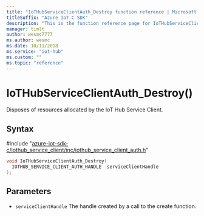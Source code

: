 ```yaml
---                             
title: "IoTHubServiceClientAuth_Destroy function reference | Microsoft Docs" 
titleSuffix: "Azure IoT C SDK"            
description: "This is the function reference page for IoTHubServiceClientAuth_Destroy() in the Azure IoT C SDK. This SDK is used with Azure IoT Hub and Azure IoT Hub Device Provisioning Service"            
manager: timlt                 
author: wesmc7777              
ms.author: wesmc               
ms.date: 10/11/2018                    
ms.service: "iot-hub"             
ms.custom: ""                
ms.topic: "reference"        
---                            
```


# IoTHubServiceClientAuth_Destroy()

Disposes of resources allocated by the IoT Hub Service Client.

## Syntax

\#include "[azure-iot-sdk-c/iothub_service_client/inc/iothub_service_client_auth.h](../iothub-service-client-auth-h.md)"  
```C
void IoTHubServiceClientAuth_Destroy(
  IOTHUB_SERVICE_CLIENT_AUTH_HANDLE  serviceClientHandle
);
```

## Parameters
* `serviceClientHandle` The handle created by a call to the create function.


